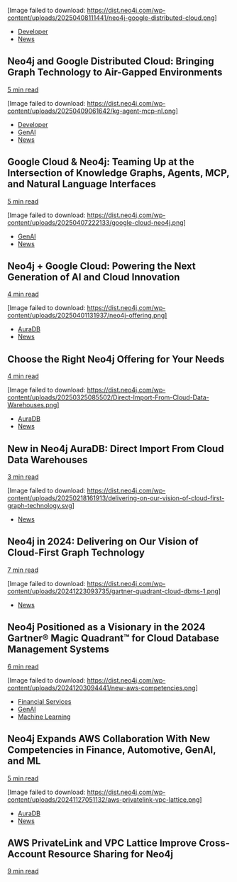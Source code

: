 [Image failed to download: https://dist.neo4j.com/wp-content/uploads/20250408111441/neo4j-google-distributed-cloud.png]

* [Developer](https://neo4j.com/blog/developer/)
* [News](https://neo4j.com/blog/news/)

## Neo4j and Google Distributed Cloud: Bringing Graph Technology to Air-Gapped Environments

[5 min read](https://neo4j.com/blog/news/graph-gdc-air-gapped-environment/)

[Image failed to download: https://dist.neo4j.com/wp-content/uploads/20250409061642/kg-agent-mcp-nl.png]

* [Developer](https://neo4j.com/blog/developer/)
* [GenAI](https://neo4j.com/blog/genai/)
* [News](https://neo4j.com/blog/news/)

## Google Cloud & Neo4j: Teaming Up at the Intersection of Knowledge Graphs, Agents, MCP, and Natural Language Interfaces

[5 min read](https://neo4j.com/blog/news/text2cypher-vertex-ai/)

[Image failed to download: https://dist.neo4j.com/wp-content/uploads/20250407222133/google-cloud-neo4j.png]

* [GenAI](https://neo4j.com/blog/genai/)
* [News](https://neo4j.com/blog/news/)

## Neo4j + Google Cloud: Powering the Next  Generation of AI and Cloud Innovation

[4 min read](https://neo4j.com/blog/genai/neo4j-google-cloud-genai/)

[Image failed to download: https://dist.neo4j.com/wp-content/uploads/20250401131937/neo4j-offering.png]

* [AuraDB](https://neo4j.com/blog/auradb/)
* [News](https://neo4j.com/blog/news/)

## Choose the Right Neo4j Offering for Your Needs

[4 min read](https://neo4j.com/blog/news/neo4j-offering/)

[Image failed to download: https://dist.neo4j.com/wp-content/uploads/20250325085502/Direct-Import-From-Cloud-Data-Warehouses.png]

* [AuraDB](https://neo4j.com/blog/auradb/)
* [News](https://neo4j.com/blog/news/)

## New in Neo4j AuraDB: Direct Import From Cloud Data Warehouses

[3 min read](https://neo4j.com/blog/auradb/auradb-direct-import/)

[Image failed to download: https://dist.neo4j.com/wp-content/uploads/20250218161913/delivering-on-our-vision-of-cloud-first-graph-technology.svg]

* [News](https://neo4j.com/blog/news/)

## Neo4j in 2024: Delivering on Our Vision of Cloud-First Graph Technology

[7 min read](https://neo4j.com/blog/news/2024-product-recap/)

[Image failed to download: https://dist.neo4j.com/wp-content/uploads/20241223093735/gartner-quadrant-cloud-dbms-1.png]

* [News](https://neo4j.com/blog/news/)

## Neo4j Positioned as a Visionary in the 2024 Gartner® Magic Quadrant™ for Cloud Database Management Systems

[6 min read](https://neo4j.com/blog/news/gartner-magic-quadrant/)

[Image failed to download: https://dist.neo4j.com/wp-content/uploads/20241203094441/new-aws-competencies.png]

* [Financial Services](https://neo4j.com/blog/financial-services/)
* [GenAI](https://neo4j.com/blog/genai/)
* [Machine Learning](https://neo4j.com/blog/machine-learning/)

## Neo4j Expands AWS Collaboration With New Competencies in Finance, Automotive, GenAI, and ML

[5 min read](https://neo4j.com/blog/news/new-aws-competencies/)

[Image failed to download: https://dist.neo4j.com/wp-content/uploads/20241127051132/aws-privatelink-vpc-lattice.png]

* [AuraDB](https://neo4j.com/blog/auradb/)
* [News](https://neo4j.com/blog/news/)

## AWS PrivateLink and VPC Lattice Improve Cross-Account Resource Sharing for Neo4j

[9 min read](https://neo4j.com/blog/news/neo4j-aws-privatelink-integration/)